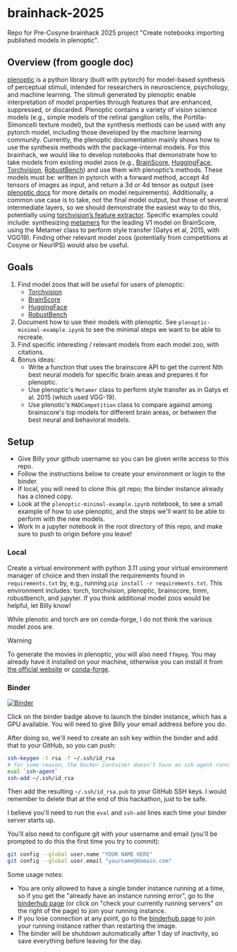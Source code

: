 # brainhack-2025

Repo for Pre-Cosyne brainhack 2025 project "Create notebooks importing published models in plenoptic".

## Overview (from google doc)

[plenoptic](https://plenoptic.org/) is a python library (built with pytorch) for model-based synthesis of perceptual stimuli, intended for researchers in neuroscience, psychology, and machine learning. The stimuli generated by plenoptic enable interpretation of model properties through features that are enhanced, suppressed, or discarded. Plenoptic contains a variety of vision science models (e.g., simple models of the retinal ganglion cells, the Portilla-Simoncelli texture model), but the synthesis methods can be used with any pytorch model, including those developed by the machine learning community. Currently, the plenoptic documentation mainly shows how to use the synthesis methods with the package-internal models. For this brainhack, we would like to develop notebooks that demonstrate how to take models from existing model zoos (e.g., [BrainScore](https://www.brain-score.org/tutorials/models/quickstart), [HuggingFace](https://huggingface.co/models?pipeline_tag=image-classification&sort=trending), [Torchvision](https://pytorch.org/vision/stable/models.html), [RobustBench](https://github.com/RobustBench/robustbench?tab=readme-ov-file#model-zoo-quick-tour)) and use them with plenoptic’s methods. These models must be: written in pytorch with a forward method, accept 4d tensors of images as input, and return a 3d or 4d tensor as output (see [plenoptic docs](https://docs.plenoptic.org/docs/branch/main/models.html) for more details on model requirements). Additionally, a common use case is to take, not the final model output, but those of several intermediate layers, so we should demonstrate the easiest way to do this, potentially using [torchvision’s feature extractor](https://pytorch.org/vision/stable/feature_extraction.html). Specific examples could include: synthesizing [metamers](https://docs.plenoptic.org/docs/branch/main/tutorials/intro/06_Metamer.html) for the leading V1 model on BrainScore, using the Metamer class to perform style transfer (Gatys et al, 2015, with VGG19). Finding other relevant model zoos (potentially from competitions at Cosyne or NeurIPS) would also be useful.

## Goals

1. Find model zoos that will be useful for users of plenoptic:
   - [Torchvision](https://pytorch.org/vision/stable/models.html)
   - [BrainScore](https://www.brain-score.org/tutorials/models/quickstart)
   - [HuggingFace](https://huggingface.co/models?pipeline_tag=image-classification&sort=trending)
   - [RobustBench](https://github.com/RobustBench/robustbench?tab=readme-ov-file#model-zoo-quick-tour)
2. Document how to use their models with plenoptic. See `plenoptic-minimal-example.ipynb` to see the minimal steps we want to be able to recreate.
3. Find specific interesting / relevant models from each model zoo, with citations.
4. Bonus ideas:
    - Write a function that uses the brainscore API to get the current Nth best neural models for specific brain areas and prepares it for plenoptic.
    - Use plenoptic's `Metamer` class to perform style transfer as in Gatys et al. 2015 (which used VGG-19).
    - Use plenotic's `MADCompetition` class to compare against among brainscore's top models for different brain areas, or between the best neural and behavioral models.

## Setup 

- Give Billy your github username so you can be given write access to this repo.
- Follow the instructions below to create your environment or login to the binder.
- If local, you will need to clone this git repo; the binder instance already has a cloned copy.
- Look at the `plenoptic-minimal-example.ipynb` notebook, to see a small example of how to use plenoptic, and the steps we'll want to be able to perform with the new models.
- Work in a jupyter notebook in the root directory of this repo, and make sure to push to origin before you leave!

### Local

Create a virtual environment with python 3.11 using your virtual environment manager of choice and then install the requirements found in `requirements.txt` by, e.g., running `pip install -r requirements.txt`. This environment includes: torch, torchvision, plenoptic, brainscore, timm, robustbench, and jupyter. If you think additional model zoos would be helpful, let Billy know!

While plenotic and torch are on conda-forge, I do not think the various model zoos are.

> [!WARNING]
> To generate the movies in plenoptic, you will also need `ffmpeg`. You may already have it installed on your machine, otherwise you can install it from [the official website](https://ffmpeg.org/download.html) or [conda-forge](https://anaconda.org/conda-forge/ffmpeg).

### Binder

[![Binder](https://mybinder.org/badge_logo.svg)](https://binder.flatironinstitute.org/v2/user/wbroderick/brainhack2025)

Click on the binder badge above to launch the binder instance, which has a GPU available. You will need to give Billy your email address before you do.

After doing so, we'll need to create an ssh key within the binder and add that to your GitHub, so you can push:

```sh
ssh-keygen -t rsa -f ~/.ssh/id_rsa
# for some reason, the Docker container doesn't have an ssh agent running by default
eval `ssh-agent`
ssh-add ~/.ssh/id_rsa
```

Then add the resulting `~/.ssh/id_rsa.pub` to your GitHub SSH keys. I would remember to delete that at the end of this hackathon, just to be safe.

I believe you'll need to run the `eval` and `ssh-add` lines each time your binder server starts up.

You'll also need to configure git with your username and email (you'll be prompted to do this the first time you try to commit):

``` sh
git config --global user.name "YOUR NAME HERE"
git config --global user.email "yourname@domain.com"
```

Some usage notes:

- You are only allowed to have a single binder instance running at a time, so if you get the "already have an instance running error", go to the [binderhub page](https://binder.flatironinstitute.org/hub/hub/home) (or click on "check your currently running servers" on the right of the page) to join your running instance.
- If you lose connection at any point, go to the [binderhub page](https://binder.flatironinstitute.org/hub/hub/home) to join your running instance rather than restarting the image.
- The binder will be shutdown automatically after 1 day of inactivity, so save everything before leaving for the day.
